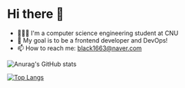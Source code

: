 # Hi there 👋

- 👩🏻‍💻 I'm a computer science engineering student at CNU
- 🌱 My goal is to be a frontend developer and DevOps!
- 📫 How to reach me: black1663@naver.com


![Anurag's GitHub stats](https://github-readme-stats.vercel.app/api?username=llbllhllk&show_icons=true&theme=buefy)

[![Top Langs](https://github-readme-stats.vercel.app/api/top-langs/?username=llbllhllk&layout=compact)](https://github.com/anuraghazra/github-readme-stats)

<!--
**llbllhllk/llbllhllk** is a ✨ _special_ ✨ repository because its `README.md` (this file) appears on your GitHub profile.

Here are some ideas to get you started:

- 🔭 I’m currently working on ...
- 🌱 I’m currently learning ...
- 👯 I’m looking to collaborate on ...
- 🤔 I’m looking for help with ...
- 💬 Ask me about ...
- 📫 How to reach me: ...
- 😄 Pronouns: ...
- ⚡ Fun fact: ...
-->
